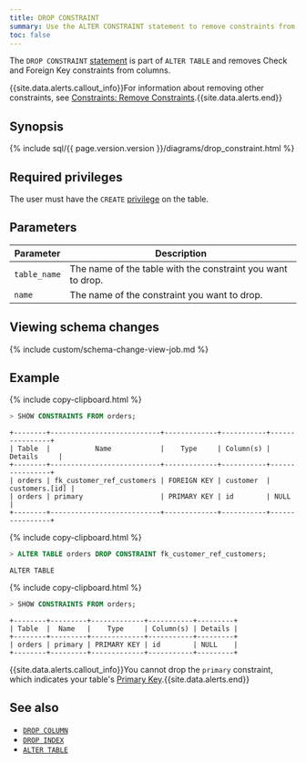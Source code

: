 ```yaml
---
title: DROP CONSTRAINT
summary: Use the ALTER CONSTRAINT statement to remove constraints from columns.
toc: false
---
```


The `DROP CONSTRAINT` [statement](sql-statements.html) is part of `ALTER TABLE` and removes Check and Foreign Key constraints from columns.

{{site.data.alerts.callout_info}}For information about removing other constraints, see <a href="constraints.html#remove-constraints">Constraints: Remove Constraints</a>.{{site.data.alerts.end}}

<div id="toc"></div>

## Synopsis

<section>{% include sql/{{ page.version.version }}/diagrams/drop_constraint.html %} </section>

## Required privileges

The user must have the `CREATE` [privilege](privileges.html) on the table.

## Parameters

 Parameter | Description 
-----------|-------------
 `table_name` | The name of the table with the constraint you want to drop. 
 `name` | The name of the constraint you want to drop. 

## Viewing schema changes

{% include custom/schema-change-view-job.md %}

## Example

{% include copy-clipboard.html %}
~~~ sql
> SHOW CONSTRAINTS FROM orders;
~~~
~~~
+--------+---------------------------+-------------+-----------+----------------+
| Table  |           Name            |    Type     | Column(s) |    Details     |
+--------+---------------------------+-------------+-----------+----------------+
| orders | fk_customer_ref_customers | FOREIGN KEY | customer  | customers.[id] |
| orders | primary                   | PRIMARY KEY | id        | NULL           |
+--------+---------------------------+-------------+-----------+----------------+
~~~

{% include copy-clipboard.html %}
~~~ sql
> ALTER TABLE orders DROP CONSTRAINT fk_customer_ref_customers;
~~~
~~~
ALTER TABLE
~~~

{% include copy-clipboard.html %}
~~~ sql
> SHOW CONSTRAINTS FROM orders;
~~~
~~~
+--------+---------+-------------+-----------+---------+
| Table  |  Name   |    Type     | Column(s) | Details |
+--------+---------+-------------+-----------+---------+
| orders | primary | PRIMARY KEY | id        | NULL    |
+--------+---------+-------------+-----------+---------+
~~~

{{site.data.alerts.callout_info}}You cannot drop the <code>primary</code> constraint, which indicates your table's <a href="primary-key.html">Primary Key</a>.{{site.data.alerts.end}}

## See also

- [`DROP COLUMN`](drop-column.html)
- [`DROP INDEX`](drop-index.html)
- [`ALTER TABLE`](alter-table.html)
